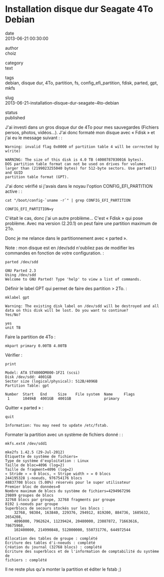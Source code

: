 Installation disque dur Seagate 4To Debian
==========================================

date  
2013-06-21 00:30:00

author  
choiz

category  
text

tags  
debian, disque dur, 4To, partition, fs, config\_efi\_partition, fdisk,
parted, gpt, mkfs

slug  
2013-06-21-installation-disque-dur-seagate-4to-debian

status  
published

J'ai investi dans un gros disque dur de 4To pour mes sauvegardes
(Fichiers persos, photos, vidéos…). J'ai donc formaté mon disque avec «
Fdisk » et j'ai eu le message suivant : :

    Warning: invalid flag 0x0000 of partition table 4 will be corrected by w(rite)

    WARNING: The size of this disk is 4.0 TB (4000787030016 bytes).
    DOS partition table format can not be used on drives for volumes
    larger than (2199023255040 bytes) for 512-byte sectors. Use parted(1) and GUID
    partition table format (GPT).

J'ai donc vérifié si j'avais dans le noyau l'option
CONFIG\_EFI\_PARTITION active : :

    cat "/boot/config-`uname -r`" | grep CONFIG_EFI_PARTITION

    CONFIG_EFI_PARTITION=y

C'était le cas, donc j'ai un autre problème… C'est « Fdisk » qui pose
problème. Avec ma version (2.20.1) on peut faire une partition maximum
de 2To.

Donc je me relance dans le partitionnement avec « parted ».

Note : mon disque est en /dev/sdd n'oubliez pas de modifier les
commandes en fonction de votre configuration. :

    parted /dev/sdd

    GNU Parted 2.3
    Using /dev/sdd
    Welcome to GNU Parted! Type 'help' to view a list of commands.

Définir le label GPT qui permet de faire des partition &gt; 2To. :

    mklabel gpt

    Warning: The existing disk label on /dev/sdd will be destroyed and all data on this disk will be lost. Do you want to continue?
    Yes/No?

    yes
    unit TB

Faire la partition de 4To :

    mkpart primary 0.00TB 4.00TB

Vérifier :

    print

    Model: ATA ST4000DM000-1F21 (scsi)
    Disk /dev/sdd: 4001GB
    Sector size (logical/physical): 512B/4096B
    Partition Table: gpt

    Number  Start   End     Size    File system  Name     Flags
     1      1049kB  4001GB  4001GB               primary

Quitter « parted » :

    quit

    Information: You may need to update /etc/fstab.

Formater la partition avec un système de fichiers donné : :

    mkfs.ext4 /dev/sdd1

    mke2fs 1.42.5 (29-Jul-2012)
    Étiquette de système de fichiers=
    Type de système d'exploitation : Linux
    Taille de bloc=4096 (log=2)
    Taille de fragment=4096 (log=2)
    « Stride » = 0 blocs, « Stripe width » = 0 blocs
    244195328 i-noeuds, 976754176 blocs
    48837708 blocs (5.00%) réservés pour le super utilisateur
    Premier bloc de données=0
    Nombre maximum de blocs du système de fichiers=4294967296
    29809 groupes de blocs
    32768 blocs par groupe, 32768 fragments par groupe
    8192 i-noeuds par groupe
    Superblocs de secours stockés sur les blocs :
        32768, 98304, 163840, 229376, 294912, 819200, 884736, 1605632, 2654208,
        4096000, 7962624, 11239424, 20480000, 23887872, 71663616, 78675968,
        102400000, 214990848, 512000000, 550731776, 644972544

    Allocation des tables de groupe : complété
    Écriture des tables d'i-noeuds : complété
    Création du journal (32768 blocs) : complété
    Écriture des superblocs et de l'information de comptabilité du système de
    fichiers : complété

Il ne reste plus qu'a monter la partition et éditer le fstab ;)
